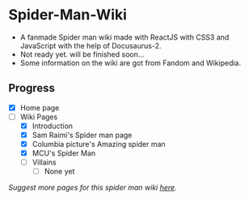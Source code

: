 # Spider-Man-Wiki
- A fanmade Spider man wiki made with ReactJS with CSS3 and JavaScript with the help of Docusaurus-2.
- Not ready yet. will be finished soon...
- Some information on the wiki are got from Fandom and Wikipedia.

## Progress
- [x] Home page
- [ ] Wiki Pages
  - [x] Introduction
  - [x] Sam Raimi's Spider man page
  - [x] Columbia picture's Amazing spider man
  - [x] MCU's Spider Man
  - [ ] Villains
    - [ ] None yet

*Suggest more pages for this spider man wiki [here](https://github.com/RedEdge967/Spider-Man-Wiki/issues/6).*
